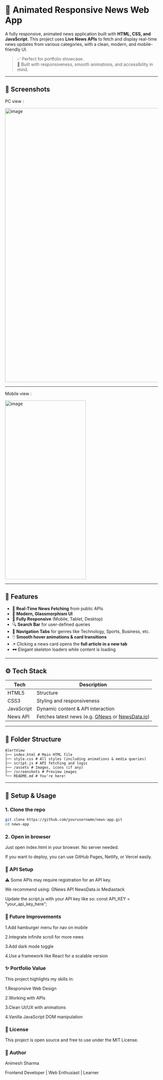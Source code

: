 # 📰 Animated Responsive News Web App

A fully responsive, animated news application built with **HTML, CSS, and JavaScript**. This project uses **Live News APIs** to fetch and display real-time news updates from various categories, with a clean, modern, and mobile-friendly UI.

> ✅ Perfect for portfolio showcase.  
> 📱 Built with responsiveness, smooth animations, and accessibility in mind.

---

## 📸 Screenshots
PC view : 

<img width="1894" height="899" alt="image" src="https://github.com/user-attachments/assets/375a564f-5edb-4dc3-9ed6-b761514d67e6" />

--- 
Mobile view : 

<img width="266" height="587" alt="image" src="https://github.com/user-attachments/assets/7506a883-85d7-466c-a180-12c70227d5c2" />



---

## 🚀 Features

- 🔄 **Real-Time News Fetching** from public APIs
- 🎨 **Modern, Glassmorphism UI**
- 📱 **Fully Responsive** (Mobile, Tablet, Desktop)
- 🔍 **Search Bar** for user-defined queries
- 🧭 **Navigation Tabs** for genres like Technology, Sports, Business, etc.
- 🖱️ **Smooth hover animations & card transitions**
- ↗️ Clicking a news card opens the **full article in a new tab**
- 🕶️ Elegant skeleton loaders while content is loading

---

## ⚙️ Tech Stack

| Tech | Description |
|------|-------------|
| HTML5 | Structure |
| CSS3 | Styling and responsiveness |
| JavaScript | Dynamic content & API interaction |
| News API | Fetches latest news (e.g. [GNews](https://gnews.io) or [NewsData.io](https://newsdata.io)) |

---

## 📁 Folder Structure
```
AlertView
├── index.html # Main HTML file
├── style.css # All styles (including animations & media queries)
├── script.js # API fetching and logic
├── /assets # Images, icons (if any)
├── /screenshots # Preview images 
└── README.md # You're here!
```


---

## 🔧 Setup & Usage

### 1. Clone the repo

```bash
git clone https://github.com/yourusername/news-app.git
cd news-app
```
### 2. Open in browser
Just open index.html in your browser. No server needed.

If you want to deploy, you can use GitHub Pages, Netlify, or Vercel easily.

### 🔑 API Setup
⚠️ Some APIs may require registration for an API key.

We recommend using:
GNews API
NewsData.io
Mediastack

Update the script.js with your API key like so:
const API_KEY = "your_api_key_here";

### 🙌 Future Improvements
1.Add hamburger menu for nav on mobile

2.Integrate infinite scroll for more news

3.Add dark mode toggle

4.Use a framework like React for a scalable version

### ✨ Portfolio Value
This project highlights my skills in:

1.Responsive Web Design

2.Working with APIs

3.Clean UI/UX with animations

4.Vanilla JavaScript DOM manipulation

### 📜 License
This project is open source and free to use under the MIT License.

### 👤 Author
Animesh Sharma

Frontend Developer | Web Enthusiast | Learner

